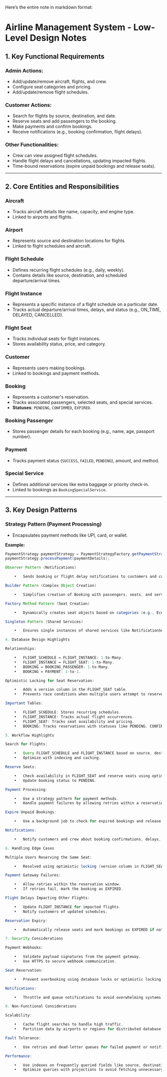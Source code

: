 Here’s the entire note in markdown format:

# Airline Management System - Low-Level Design Notes

## 1. Key Functional Requirements
### Admin Actions:
- Add/update/remove aircraft, flights, and crew.
- Configure seat categories and pricing.
- Add/update/remove flight schedules.

### Customer Actions:
- Search for flights by source, destination, and date.
- Reserve seats and add passengers to the booking.
- Make payments and confirm bookings.
- Receive notifications (e.g., booking confirmation, flight delays).

### Other Functionalities:
- Crew can view assigned flight schedules.
- Handle flight delays and cancellations, updating impacted flights.
- Time-bound reservations (expire unpaid bookings and release seats).

---

## 2. Core Entities and Responsibilities
### **Aircraft**
- Tracks aircraft details like name, capacity, and engine type.
- Linked to airports and flights.

### **Airport**
- Represents source and destination locations for flights.
- Linked to flight schedules and aircraft.

### **Flight Schedule**
- Defines recurring flight schedules (e.g., daily, weekly).
- Contains details like source, destination, and scheduled departure/arrival times.

### **Flight Instance**
- Represents a specific instance of a flight schedule on a particular date.
- Tracks actual departure/arrival times, delays, and status (e.g., ON_TIME, DELAYED, CANCELLED).

### **Flight Seat**
- Tracks individual seats for flight instances.
- Stores availability status, price, and category.

### **Customer**
- Represents users making bookings.
- Linked to bookings and payment methods.

### **Booking**
- Represents a customer's reservation.
- Tracks associated passengers, selected seats, and special services.
- **Statuses**: `PENDING`, `CONFIRMED`, `EXPIRED`.

### **Booking Passenger**
- Stores passenger details for each booking (e.g., name, age, passport number).

### **Payment**
- Tracks payment status (`SUCCESS`, `FAILED`, `PENDING`), amount, and method.

### **Special Service**
- Defines additional services like extra baggage or priority check-in.
- Linked to bookings as `BookingSpecialService`.

---

## 3. Key Design Patterns
### **Strategy Pattern (Payment Processing)**
- Encapsulates payment methods like UPI, card, or wallet.

**Example:**
```java
PaymentStrategy paymentStrategy = PaymentStrategyFactory.getPaymentStrategy(paymentDetails.getPaymentMethod());
paymentStrategy.processPayment(paymentDetails);

Observer Pattern (Notifications)

	•	Sends booking or flight delay notifications to customers and crew.

Builder Pattern (Complex Object Creation)

	•	Simplifies creation of Booking with passengers, seats, and services.

Factory Method Pattern (Seat Creation)

	•	Dynamically creates seat objects based on categories (e.g., Economy, Business).

Singleton Pattern (Shared Services)

	•	Ensures single instances of shared services like NotificationService.

4. Database Design Highlights

Relationships:

	•	FLIGHT_SCHEDULE ↔ FLIGHT_INSTANCE: 1-to-Many.
	•	FLIGHT_INSTANCE ↔ FLIGHT_SEAT: 1-to-Many.
	•	BOOKING ↔ BOOKING_PASSENGER: 1-to-Many.
	•	BOOKING ↔ PAYMENT: 1-to-1.

Optimistic Locking for Seat Reservation:

	•	Adds a version column in the FLIGHT_SEAT table.
	•	Prevents race conditions when multiple users attempt to reserve the same seat.

Important Tables:

	•	FLIGHT_SCHEDULE: Stores recurring schedules.
	•	FLIGHT_INSTANCE: Tracks actual flight occurrences.
	•	FLIGHT_SEAT: Tracks seat availability and pricing.
	•	BOOKING: Tracks reservations with statuses like PENDING, CONFIRMED, and EXPIRED.

5. Workflow Highlights

Search for Flights:

	•	Query FLIGHT_SCHEDULE and FLIGHT_INSTANCE based on source, destination, and date.
	•	Optimize with indexing and caching.

Reserve Seats:

	•	Check availability in FLIGHT_SEAT and reserve seats using optimistic locking.
	•	Update booking status to PENDING.

Payment Processing:

	•	Use a strategy pattern for payment methods.
	•	Handle payment failures by allowing retries within a reservation window.

Expire Unpaid Bookings:

	•	Use a background job to check for expired bookings and release seats.

Notifications:

	•	Notify customers and crew about booking confirmations, delays, and cancellations.

6. Handling Edge Cases

Multiple Users Reserving the Same Seat:

	•	Resolved using optimistic locking (version column in FLIGHT_SEAT).

Payment Gateway Failures:

	•	Allow retries within the reservation window.
	•	If retries fail, mark the booking as EXPIRED.

Flight Delays Impacting Other Flights:

	•	Update FLIGHT_INSTANCE for impacted flights.
	•	Notify customers of updated schedules.

Reservation Expiry:

	•	Automatically release seats and mark bookings as EXPIRED if not paid within the allowed time.

7. Security Considerations

Payment Webhooks:

	•	Validate payload signatures from the payment gateway.
	•	Use HTTPS to secure webhook communication.

Seat Reservation:

	•	Prevent overbooking using database locks or optimistic locking.

Notifications:

	•	Throttle and queue notifications to avoid overwhelming systems during high activity.

8. Non-Functional Considerations

Scalability:

	•	Cache flight searches to handle high traffic.
	•	Partition data by airports or regions for distributed database setups.

Fault Tolerance:

	•	Use retries and dead-letter queues for failed payment or notification events.

Performance:

	•	Use indexes on frequently queried fields like source, destination, and date.
	•	Optimize queries with projections to avoid fetching unnecessary data.

